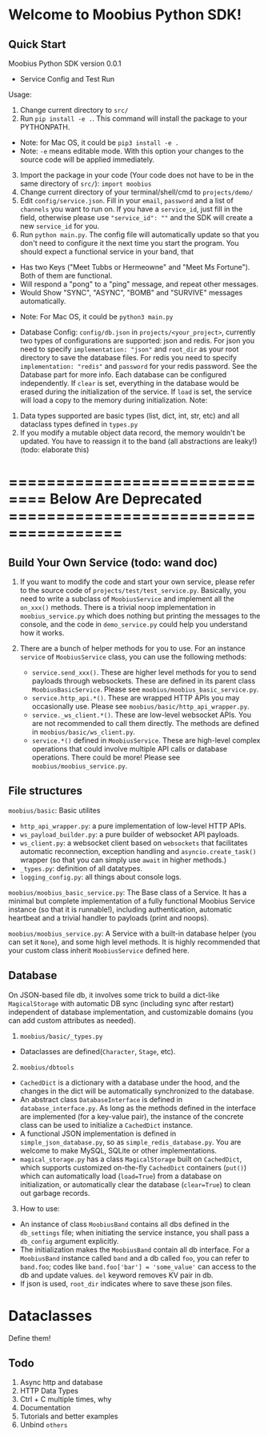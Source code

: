 # Welcome to Moobius Python SDK!

## Quick Start

Moobius Python SDK version 0.0.1

+ Service Config and Test Run

Usage: 
1. Change current directory to `src/`
2. Run `pip install -e .`. This command will install the package to your PYTHONPATH.
+ Note: for Mac OS, it could be `pip3 install -e .`
+ Note: `-e` means editable mode. With this option your changes to the source code will be applied immediately.
3. Import the package in your code (Your code does not have to be in the same directory of `src/`): `import moobius`
4. Change current directory of your terminal/shell/cmd to `projects/demo/`
5. Edit `config/service.json`. Fill in your `email`, `password` and a list of `channels` you want to run on. If you have a `service_id`, just fill in the field, otherwise please use `"service_id": ""` and the SDK will create a new `service_id` for you. 
6. Run `python main.py`. The config file will automatically update so that you don't need to configure it the next time you start the program. You should expect a functional service in your band, that
- Has two Keys ("Meet Tubbs or Hermeowne" and "Meet Ms Fortune"). Both of them are functional.
- Will respond a "pong" to a "ping" message, and repeat other messages.
- Would Show "SYNC", "ASYNC", "BOMB" and "SURVIVE" messages automatically.
+ Note: For Mac OS, it could be `python3 main.py`


+ Database Config: `config/db.json` in `projects/<your_project>`, currently two types of configurations are supported: json and redis. For json you need to specify `implementation: "json"` and `root_dir` as your root directory to save the database files. For redis you need to specify `implementation: "redis"` and `password` for your redis password. See the Database part for more info. Each database can be configured independently. If `clear` is set, everything in the database would be erased during the initialization of the service. If `load` is set, the service will load a copy to the memory during initialization. Note:
1. Data types supported are basic types (list, dict, int, str, etc) and all dataclass types defined in `types.py`
2. If you modify a mutable object data record, the memory wouldn't be updated. You have to reassign it to the band (all abstractions are leaky!) (todo: elaborate this)


# ============================== Below Are Deprecated ======================================


## Build Your Own Service (todo: wand doc)

1. If you want to modify the code and start your own service, please refer to the source code of `projects/test/test_service.py`.  Basically, you need to write a subclass of `MoobiusService` and implement all the `on_xxx()` methods. There is a trivial noop implementation in `moobius_service.py` which does nothing but printing the messages to the console, and the code in `demo_service.py` could help you understand how it works.

2. There are a bunch of helper methods for you to use. For an instance `service` of `MoobiusService` class, you can use the following methods:

   - `service.send_xxx()`. These are higher level methods for you to send payloads through websockets. These are defined in its parent class `MoobiusBasicService`. Please see `moobius/moobius_basic_service.py`.
   - `service.http_api.*()`. These are wrapped HTTP APIs you may occasionally use. Please see `moobius/basic/http_api_wrapper.py`.
   - `service._ws_client.*()`. These are low-level websocket APIs. You are not recommended to call them directly. The methods are defined in `moobius/basic/ws_client.py`.
   - `service.*()` defined in `MoobiusService`. These are high-level complex operations that could involve multiple API calls or database operations. There could be more! Please see `moobius/moobius_service.py`.

## File structures

`moobius/basic`: Basic utilites

- `http_api_wrapper.py`: a pure implementation of low-level HTTP APIs.
- `ws_payload_builder.py`: a pure builder of websocket API payloads.
- `ws_client.py`: a websocket client based on `websockets` that facilitates automatic reconnection, exception handling and `asyncio.create_task()` wrapper (so that you can simply use `await` in higher methods.)
- `_types.py`: definition of all datatypes.
- `logging_config.py`: all things about console logs.

`moobius/moobius_basic_service.py`: The Base class of a Service. It has a minimal but complete implementation of a fully functional Moobius Service instance (so that it is runnable!), including authentication, automatic heartbeat and a trivial handler to payloads (print and noops).

`moobius/moobius_service.py`: A Service with a built-in database helper (you can set it `None`), and some high level methods. It is highly recommended that your custom class inherit `MoobiusService` defined here.

## Database

On JSON-based file db, it involves some trick to build a dict-like `MagicalStorage` with automatic DB sync (including sync after restart) independent of database implementation, and customizable domains (you can add custom attributes as needed).

1. `moobius/basic/_types.py`

- Dataclasses are defined(`Character`, `Stage`, etc).

2. `moobius/dbtools`

- `CachedDict` is a dictionary with a database under the hood, and the changes in the dict will be automatically synchronized to the database.
- An abstract class `DatabaseInterface` is defined in `database_interface.py`. As long as the methods defined in the interface are implemented (for a key-value pair), the instance of the concrete class can be used to initialize a `CachedDict` instance.
- A functional JSON implementation is defined in `simple_json_database.py`, so as `simple_redis_database.py`. You are welcome to make MySQL, SQLite or other implementations.
- `magical_storage.py` has a class `MagicalStorage` built on `CachedDict`, which supports customized on-the-fly `CachedDict` containers (`put()`) which can automatically load (`load=True`) from a database on initialization, or automatically clear the database (`clear=True`) to clean out garbage records.

3. How to use:

- An instance of class `MoobiusBand` contains all dbs defined in the `db_settings` file; when initiating the service instance, you shall pass a `db_config` argument explicitly.
- The initialization makes the `MoobiusBand` contain all db interface. For a `MoobiusBand` instance called `band` and a db called `foo`, you can refer to `band.foo`; codes like `band.foo['bar'] = 'some_value'` can access to the db and update values. `del` keyword removes KV pair in db.
- If json is used, `root_dir` indicates where to save these json files.

# Dataclasses

Define them!

## Todo
1. Async http and database
2. HTTP Data Types
3. Ctrl + C multiple times, why
4. Documentation
5. Tutorials and better examples
6. Unbind `others`